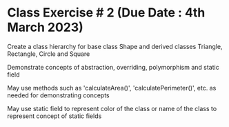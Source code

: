 # Class Exercise # 2  (Due Date :  4th March 2023) 
Create a class hierarchy for base class Shape and derived classes Triangle, Rectangle, Circle and Square

Demonstrate concepts of abstraction, overriding, polymorphism and static field

May use methods such as 'calculateArea()', 'calculatePerimeter()', etc. as needed for demonstrating concepts

May use static field to represent color of the class or name of the class to represent concept of static fields